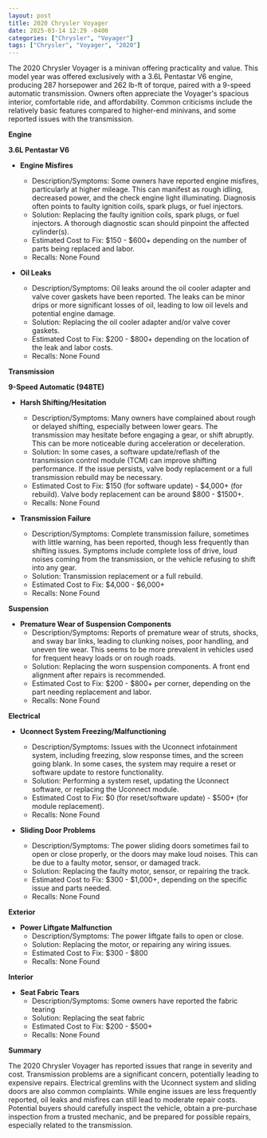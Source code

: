```yaml
---
layout: post
title: 2020 Chrysler Voyager
date: 2025-03-14 12:29 -0400
categories: ["Chrysler", "Voyager"]
tags: ["Chrysler", "Voyager", "2020"]
---
```

The 2020 Chrysler Voyager is a minivan offering practicality and value. This model year was offered exclusively with a 3.6L Pentastar V6 engine, producing 287 horsepower and 262 lb-ft of torque, paired with a 9-speed automatic transmission. Owners often appreciate the Voyager's spacious interior, comfortable ride, and affordability. Common criticisms include the relatively basic features compared to higher-end minivans, and some reported issues with the transmission.

**Engine**

**3.6L Pentastar V6**

*   **Engine Misfires**
    *   Description/Symptoms: Some owners have reported engine misfires, particularly at higher mileage. This can manifest as rough idling, decreased power, and the check engine light illuminating. Diagnosis often points to faulty ignition coils, spark plugs, or fuel injectors.
    *   Solution: Replacing the faulty ignition coils, spark plugs, or fuel injectors. A thorough diagnostic scan should pinpoint the affected cylinder(s).
    *   Estimated Cost to Fix: $150 - $600+ depending on the number of parts being replaced and labor.
    *   Recalls: None Found

*   **Oil Leaks**
    *   Description/Symptoms: Oil leaks around the oil cooler adapter and valve cover gaskets have been reported. The leaks can be minor drips or more significant losses of oil, leading to low oil levels and potential engine damage.
    *   Solution: Replacing the oil cooler adapter and/or valve cover gaskets.
    *   Estimated Cost to Fix: $200 - $800+ depending on the location of the leak and labor costs.
    *   Recalls: None Found

**Transmission**

**9-Speed Automatic (948TE)**

*   **Harsh Shifting/Hesitation**
    *   Description/Symptoms: Many owners have complained about rough or delayed shifting, especially between lower gears. The transmission may hesitate before engaging a gear, or shift abruptly. This can be more noticeable during acceleration or deceleration.
    *   Solution: In some cases, a software update/reflash of the transmission control module (TCM) can improve shifting performance. If the issue persists, valve body replacement or a full transmission rebuild may be necessary.
    *   Estimated Cost to Fix: $150 (for software update) - $4,000+ (for rebuild). Valve body replacement can be around $800 - $1500+.
    *   Recalls: None Found

*   **Transmission Failure**
    *   Description/Symptoms: Complete transmission failure, sometimes with little warning, has been reported, though less frequently than shifting issues. Symptoms include complete loss of drive, loud noises coming from the transmission, or the vehicle refusing to shift into any gear.
    *   Solution: Transmission replacement or a full rebuild.
    *   Estimated Cost to Fix: $4,000 - $6,000+
    *   Recalls: None Found

**Suspension**

*   **Premature Wear of Suspension Components**
    *   Description/Symptoms: Reports of premature wear of struts, shocks, and sway bar links, leading to clunking noises, poor handling, and uneven tire wear. This seems to be more prevalent in vehicles used for frequent heavy loads or on rough roads.
    *   Solution: Replacing the worn suspension components. A front end alignment after repairs is recommended.
    *   Estimated Cost to Fix: $200 - $800+ per corner, depending on the part needing replacement and labor.
    *   Recalls: None Found

**Electrical**

*   **Uconnect System Freezing/Malfunctioning**
    *   Description/Symptoms: Issues with the Uconnect infotainment system, including freezing, slow response times, and the screen going blank. In some cases, the system may require a reset or software update to restore functionality.
    *   Solution: Performing a system reset, updating the Uconnect software, or replacing the Uconnect module.
    *   Estimated Cost to Fix: $0 (for reset/software update) - $500+ (for module replacement).
    *   Recalls: None Found

*   **Sliding Door Problems**
    *   Description/Symptoms: The power sliding doors sometimes fail to open or close properly, or the doors may make loud noises. This can be due to a faulty motor, sensor, or damaged track.
    *   Solution: Replacing the faulty motor, sensor, or repairing the track.
    *   Estimated Cost to Fix: $300 - $1,000+, depending on the specific issue and parts needed.
    *   Recalls: None Found

**Exterior**

*   **Power Liftgate Malfunction**
    *   Description/Symptoms: The power liftgate fails to open or close.
    *   Solution: Replacing the motor, or repairing any wiring issues.
    *   Estimated Cost to Fix: $300 - $800
    *   Recalls: None Found

**Interior**

*   **Seat Fabric Tears**
    *   Description/Symptoms: Some owners have reported the fabric tearing
    *   Solution: Replacing the seat fabric
    *   Estimated Cost to Fix: $200 - $500+
    *   Recalls: None Found

**Summary**

The 2020 Chrysler Voyager has reported issues that range in severity and cost. Transmission problems are a significant concern, potentially leading to expensive repairs. Electrical gremlins with the Uconnect system and sliding doors are also common complaints. While engine issues are less frequently reported, oil leaks and misfires can still lead to moderate repair costs. Potential buyers should carefully inspect the vehicle, obtain a pre-purchase inspection from a trusted mechanic, and be prepared for possible repairs, especially related to the transmission.


